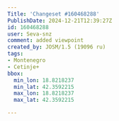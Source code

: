 ```yaml
---
Title: 'Changeset #160468288'
PublishDate: 2024-12-21T12:39:27Z
id: 160468288
user: Seva-snz
comment: added viewpoint
created_by: JOSM/1.5 (19096 ru)
tags:
- Montenegro
- Cetinje+
bbox:
  min_lon: 18.8218237
  min_lat: 42.3592215
  max_lon: 18.8218237
  max_lat: 42.3592215

---
```

